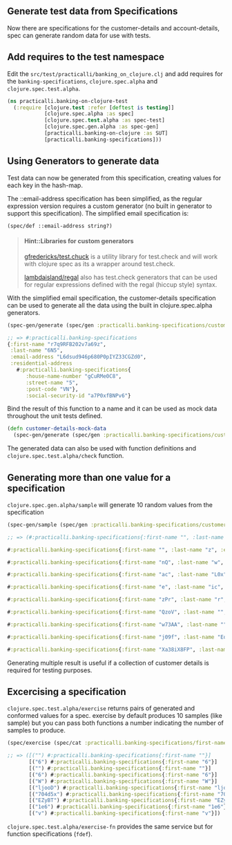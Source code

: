 ## Generate test data from Specifications
Now there are specifications for the customer-details and account-details, spec can generate random data for use with tests.

## Add requires to the test namespace
Edit the `src/test/practicalli/banking_on_clojure.clj` and add requires for the `banking-specifications`, `clojure.spec.alpha` and `clojure.spec.test.alpha`.

```clojure
(ns practicalli.banking-on-clojure-test
  (:require [clojure.test :refer [deftest is testing]]
            [clojure.spec.alpha :as spec]
            [clojure.spec.test.alpha :as spec-test]
            [clojure.spec.gen.alpha :as spec-gen]
            [practicalli.banking-on-clojure :as SUT]
            [practicalli.banking-specifications]))
```


## Using Generators to generate data
Test data can now be generated from this specification, creating values for each key in the hash-map.

The ::email-address specification has been simplified, as the regular expression version requires a custom generator (no built in generator to support this specification).  The simplified email specification is:

```
(spec/def ::email-address string?)
```

> #### Hint::Libraries for custom generators
> [gfredericks/test.chuck](https://github.com/gfredericks/test.chuck) is a utility library for test.check and will work with clojure spec as its a wrapper around test.check.
>
> [lambdaisland/regal](https://github.com/lambdaisland/regal) also has test.check generators that can be used for regular expressions defined with the regal (hiccup style) syntax.


With the simplified email specification, the customer-details specification can be used to generate all the data using the built in clojure.spec.alpha generators.

```clojure
(spec-gen/generate (spec/gen :practicalli.banking-specifications/customer-details))

;; => #:practicalli.banking-specifications
{:first-name "r7q9RFB202v7a69z",
 :last-name "6N5",
 :email-address "L6dsud946p680P0pIYZ33CGZd0",
 :residential-address
   #:practicalli.banking-specifications{
      :house-name-number "gCuRMe0C8",
      :street-name "5",
      :post-code "VN"},
      :social-security-id "a7P0xfBNPv6"}
```


Bind the result of this function to a name and it can be used as mock data throughout the unit tests defined.


```clojure
(defn customer-details-mock-data
  (spec-gen/generate (spec/gen :practicalli.banking-specifications/customer-details)))
```

The generated data can also be used with function definitions and `clojure.spec.test.alpha/check` function.


## Generating more than one value for a specification
`clojure.spec.gen.alpha/sample` will generate 10 random values from the specification

```clojure
(spec-gen/sample (spec/gen :practicalli.banking-specifications/customer-details))

;; => (#:practicalli.banking-specifications{:first-name "", :last-name "", :email-address "", :residential-address #:practicalli.banking-specifications{:country "", :county "", :house-name-number "", :street-name "", :post-code ""}, :social-security-id "2P902qTJCP6"}

#:practicalli.banking-specifications{:first-name "", :last-name "z", :email-address "", :residential-address #:practicalli.banking-specifications{:house-name-number 0, :street-name "", :post-code "R"}, :social-security-id "3dDBA7pa98r"}

#:practicalli.banking-specifications{:first-name "nQ", :last-name "w", :email-address "h6", :residential-address #:practicalli.banking-specifications{:country "", :county "7u", :house-name-number "", :street-name "87", :post-code ""}, :social-security-id "x57pf2H2i16"}

#:practicalli.banking-specifications{:first-name "ac", :last-name "L0x", :email-address "S", :residential-address #:practicalli.banking-specifications{:country "Xd", :county "", :house-name-number "P", :street-name "", :post-code ""}, :social-security-id "j5iTA70j9FW"}

#:practicalli.banking-specifications{:first-name "e", :last-name "ic", :email-address "15G", :residential-address #:practicalli.banking-specifications{:house-name-number "", :street-name "Nj", :post-code "f"}, :social-security-id "I83rx1wUj07"}

#:practicalli.banking-specifications{:first-name "zPr", :last-name "r", :email-address "hsVz", :residential-address #:practicalli.banking-specifications{:country "W", :house-name-number "S", :street-name "64", :post-code "85s25"}, :social-security-id "8EEDiy28SX7"}

#:practicalli.banking-specifications{:first-name "QzoV", :last-name "", :email-address "iS", :residential-address #:practicalli.banking-specifications{:county "OaMj9", :house-name-number 1, :street-name "pzc0ji", :post-code "tv1"}, :social-security-id "9z88KM5TLKK"}

#:practicalli.banking-specifications{:first-name "w73AA", :last-name "", :email-address "", :residential-address #:practicalli.banking-specifications{:county "sUj", :house-name-number 4, :street-name "jw", :post-code "652Z"}, :social-security-id "rZMUTPK72N6"}

#:practicalli.banking-specifications{:first-name "j09f", :last-name "EoU", :email-address "sA82q", :residential-address #:practicalli.banking-specifications{:country "28nyq3", :county "5PURE", :house-name-number "1NzKwe", :street-name "28Y", :post-code "t"}, :social-security-id "yNBdc7M29Io"}

#:practicalli.banking-specifications{:first-name "Xa38iX8FP", :last-name "u4G", :email-address "Ne1w25nJ", :residential-address #:practicalli.banking-specifications{:country "H07", :house-name-number -17, :street-name "jWRhfrrz9", :post-code "sF9"}, :social-security-id "IX2w8Xx8u0n"})
```

Generating multiple result is useful if a collection of customer details is required for testing purposes.



## Excercising a specification
`clojure.spec.test.alpha/exercise` returns pairs of generated and conformed values for a spec. exercise by default produces 10 samples (like sample) but you can pass both functions a number indicating the number of samples to produce.


```clojure
(spec/exercise (spec/cat :practicalli.banking-specifications/first-name :practicalli.banking-specifications/last-name))

;; => ([("") #:practicalli.banking-specifications{:first-name ""}]
       [("6") #:practicalli.banking-specifications{:first-name "6"}]
       [("") #:practicalli.banking-specifications{:first-name ""}]
       [("6") #:practicalli.banking-specifications{:first-name "6"}]
       [("W") #:practicalli.banking-specifications{:first-name "W"}]
       [("ljooD") #:practicalli.banking-specifications{:first-name "ljooD"}]
       [("704d5x") #:practicalli.banking-specifications{:first-name "704d5x"}]
       [("EZyBT") #:practicalli.banking-specifications{:first-name "EZyBT"}]
       [("1e6") #:practicalli.banking-specifications{:first-name "1e6"}]
       [("v") #:practicalli.banking-specifications{:first-name "v"}])
```

`clojure.spec.test.alpha/exercise-fn` provides the same service but for function specifications (`fdef`).
